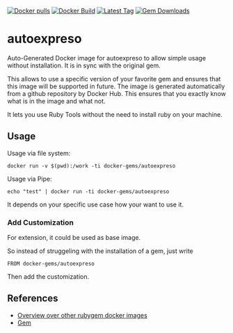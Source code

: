 [![Docker pulls](https://img.shields.io/docker/pulls/rubygem/autoexpreso.svg)](https://hub.docker.com/r/rubygem/autoexpreso/)
[![Docker Build](https://img.shields.io/docker/automated/rubygem/autoexpreso.svg)](https://hub.docker.com/r/rubygem/autoexpreso/)
[![Latest Tag](https://img.shields.io/github/tag/docker-rubygem/autoexpreso.svg)](https://hub.docker.com/r/rubygem/autoexpreso/)
[![Gem Downloads](https://img.shields.io/gem/dt/autoexpreso.svg)](https://rubygems.org/gems/autoexpreso/)
# autoexpreso

Auto-Generated Docker image for autoexpreso to allow simple usage without installation.
It is in sync with the original gem.

This allows to use a specific version of your favorite gem and ensures that this image will be supported in future.
The image is generated automatically from a github repository by Docker Hub.
This ensures that you exactly know what is in the image and what not.

It lets you use Ruby Tools without the need to install ruby on your machine.

## Usage

Usage via file system:

`docker run -v $(pwd):/work -ti docker-gems/autoexpreso`

Usage via Pipe:

`echo "test" | docker run -ti docker-gems/autoexpreso`

It depends on your specific use case how your want to use it.

### Add Customization

For extension, it could be used as base image.

So instead of struggeling with the installation of a gem, just write

`FROM docker-gems/autoexpreso`

Then add the customization.

## References

 - [Overview over other rubygem docker images](https://github.com/thinkbot/docker-rubygem)
 - [Gem](https://rubygems.org/gems/autoexpreso/)
